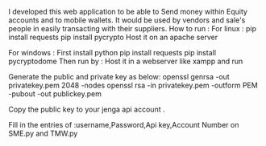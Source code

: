 I developed this web application to be able to Send money within
Equity accounts and to mobile wallets.
It would be used by vendors and sale's people in easily transacting
with their suppliers.
How to run : 
For linux :
pip install requests
pip install pycrypto
Host it on an apache server

For windows :
First install python
pip install requests
pip install pycryptodome
Then run by : 
Host it in a webserver like xampp and run

Generate the public and private key as below:
openssl genrsa -out privatekey.pem 2048 -nodes
openssl rsa -in privatekey.pem -outform PEM -pubout -out publickey.pem

Copy the public key to your jenga api account .

Fill in the entries of :username,Password,Api key,Account Number on SME.py and TMW.py